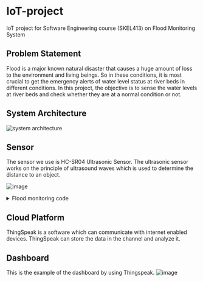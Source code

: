 # IoT-project
IoT project for Software Engineering course (SKEL413) on Flood Monitoring System

## Problem Statement
Flood is a major known natural disaster that causes a huge amount of loss to the environment and living beings. So in these conditions, it is most crucial to get the emergency alerts of water level status at river beds in different conditions. In this project, the objective is to sense the water levels at river beds and check whether they are at a normal condition or not.

## System Architecture
![system architecture](https://user-images.githubusercontent.com/94040083/147046684-43c0744f-665b-4bf8-b4fe-7f2ab068594a.jpg)

## Sensor
The sensor we use is HC-SR04 Ultrasonic Sensor. The ultrasonic sensor works on the principle of ultrasound waves which is used to determine the distance to an object. 

![image](https://user-images.githubusercontent.com/94040083/147049018-50cd8e7e-518d-4c57-b478-600a1af922a5.png)

<details>
<summary>Flood monitoring code</summary>
<code style="white-space:nowrap;">
  
from machine import Pin, time_pulse_us
from utime import sleep_us

__version__ = '0.2.1'
__author__ = 'Roberto Sánchez'
__license__ = "Apache License 2.0. https://www.apache.org/licenses/LICENSE-2.0"

class HCSR04:
    """
    Driver to use the untrasonic sensor HC-SR04.
    The sensor range is between 2cm and 4m.

    The timeouts received listening to echo pin are converted to OSError('Out of range')

    """
    # echo_timeout_us is based in chip range limit (400cm)
    def __init__(self, trigger_pin, echo_pin, echo_timeout_us=500*2*30):
        """
        trigger_pin: Output pin to send pulses
        echo_pin: Readonly pin to measure the distance. The pin should be protected with 1k resistor
        echo_timeout_us: Timeout in microseconds to listen to echo pin. 
        By default is based in sensor limit range (4m)
        """
        self.echo_timeout_us = echo_timeout_us
        # Init trigger pin (out)
        self.trigger = Pin(trigger_pin, mode=Pin.OUT, pull=None)
        self.trigger.value(0)

        # Init echo pin (in)
        self.echo = Pin(echo_pin, mode=Pin.IN, pull=None)

    def _send_pulse_and_wait(self):
        """
        Send the pulse to trigger and listen on echo pin.
        We use the method `machine.time_pulse_us()` to get the microseconds until the echo is received.
        """
        self.trigger.value(0) # Stabilize the sensor
        sleep_us(5)
        self.trigger.value(1)
        # Send a 10us pulse.
        sleep_us(10)
        self.trigger.value(0)
        try:
            pulse_time = time_pulse_us(self.echo, 1, self.echo_timeout_us)
            # time_pulse_us returns -2 if there was timeout waiting for condition; and -1 if there was timeout during the main measurement. It DOES NOT raise an exception
            # ...as of MicroPython 1.17: http://docs.micropython.org/en/v1.17/library/machine.html#machine.time_pulse_us
            if pulse_time < 0:
                MAX_RANGE_IN_CM = const(500) # it's really ~400 but I've read people say they see it working up to ~460
                pulse_time = int(MAX_RANGE_IN_CM * 29.1) # 1cm each 29.1us
            return pulse_time
        except OSError as ex:
            if ex.args[0] == 110: # 110 = ETIMEDOUT
                raise OSError('Out of range')
            raise ex

    def distance_mm(self):
        """
        Get the distance in milimeters without floating point operations.
        """
        pulse_time = self._send_pulse_and_wait()

        # To calculate the distance we get the pulse_time and divide it by 2 
        # (the pulse walk the distance twice) and by 29.1 becasue
        # the sound speed on air (343.2 m/s), that It's equivalent to
        # 0.34320 mm/us that is 1mm each 2.91us
        # pulse_time // 2 // 2.91 -> pulse_time // 5.82 -> pulse_time * 100 // 582 
        mm = pulse_time * 100 // 582
        return mm

    def distance_cm(self):
        """
        Get the distance in centimeters with floating point operations.
        It returns a float
        """
        pulse_time = self._send_pulse_and_wait()

        # To calculate the distance we get the pulse_time and divide it by 2 
        # (the pulse walk the distance twice) and by 29.1 becasue
        # the sound speed on air (343.2 m/s), that It's equivalent to
        # 0.034320 cm/us that is 1cm each 29.1us
        cms = (pulse_time / 2) / 29.1
        return cms


</code>
</details>



## Cloud Platform
ThingSpeak is a software which can communicate with internet enabled devices. ThingSpeak can store the data in the channel and analyze it.

## Dashboard
This is the example of the dashboard by using Thingspeak.
![image](https://user-images.githubusercontent.com/94040083/147047818-d894712b-44de-4082-84ea-07204f543a9e.png)
